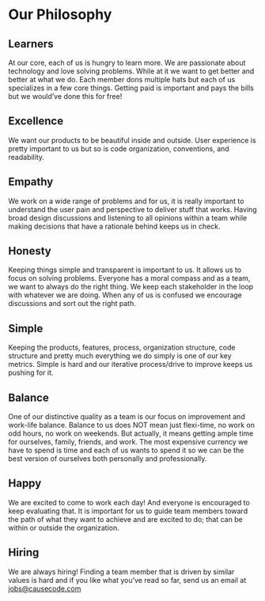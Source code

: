 # Our Philosophy
## Learners
At our core, each of us is hungry to learn more. We are passionate about technology and love solving problems. While at it we want to get better and better at what we do. Each member dons multiple hats but each of us specializes in a few core things. Getting paid is important and pays the bills but we would’ve done this for free!

## Excellence
We want our products to be beautiful inside and outside. User experience is pretty important to us but so is code organization, conventions, and readability.

## Empathy
We work on a wide range of problems and for us, it is really important to understand the user pain and perspective to deliver stuff that works. Having broad design discussions and listening to all opinions within a team while making decisions that have a rationale behind keeps us in check.

## Honesty
Keeping things simple and transparent is important to us. It allows us to focus on solving problems. Everyone has a moral compass and as a team, we want to always do the right thing. We keep each stakeholder in the loop with whatever we are doing. When any of us is confused we encourage discussions and sort out the right path.

## Simple
Keeping the products, features, process, organization structure, code structure and pretty much everything we do simply is one of our key metrics. Simple is hard and our iterative process/drive to improve keeps us pushing for it.

## Balance
One of our distinctive quality as a team is our focus on improvement and work-life balance. Balance to us does NOT mean just flexi-time, no work on odd hours, no work on weekends. But actually, it means getting ample time for ourselves, family, friends, and work. The most expensive currency we have to spend is time and each of us wants to spend it so we can be the best version of ourselves both personally and professionally.

## Happy
We are excited to come to work each day! And everyone is encouraged to keep evaluating that. It is important for us to guide team members toward the path of what they want to achieve and are excited to do; that can be within or outside the organization.

## Hiring
We are always hiring! Finding a team member that is driven by similar values is hard and if you like what you’ve read so far, send us an email at jobs@causecode.com